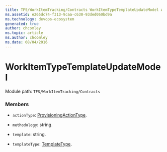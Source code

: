 ```yaml
---
title: TFS/WorkItemTracking/Contracts WorkItemTypeTemplateUpdateModel API | Extensions for Azure DevOps Services
ms.assetid: e265dc74-f313-9caa-c630-93ded060bd9a
ms.technology: devops-ecosystem
generated: true
author: chcomley
ms.topic: article
ms.author: chcomley
ms.date: 08/04/2016
---
```


# WorkItemTypeTemplateUpdateModel

Module path: `TFS/WorkItemTracking/Contracts`

### Members

- `actionType`: [ProvisioningActionType](../../../TFS/WorkItemTracking/Contracts/ProvisioningActionType.md).

- `methodology`: string.

- `template`: string.

- `templateType`: [TemplateType](../../../TFS/WorkItemTracking/Contracts/TemplateType.md).
